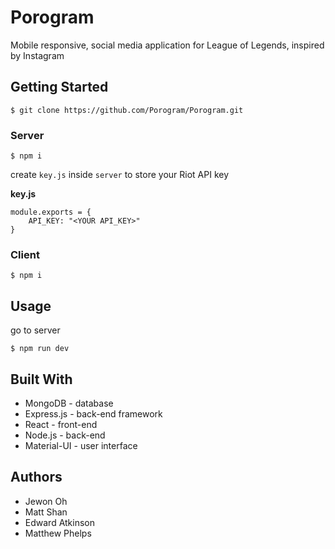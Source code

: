 # Porogram
Mobile responsive, social media application for League of Legends, inspired by Instagram
## Getting Started
```
$ git clone https://github.com/Porogram/Porogram.git
```
### Server
```
$ npm i
```
create `key.js` inside `server` to store your Riot API key

**key.js**
```
module.exports = {
    API_KEY: "<YOUR API_KEY>"
}
```
### Client
```
$ npm i
```
## Usage
go to server
```
$ npm run dev
```

## Built With
* MongoDB - database
* Express.js - back-end framework
* React - front-end
* Node.js - back-end
* Material-UI - user interface

## Authors
* Jewon Oh
* Matt Shan
* Edward Atkinson
* Matthew Phelps
